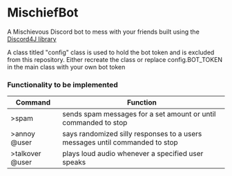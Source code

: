 # MischiefBot
A Mischievous Discord bot to mess with your friends built using the [Discord4J library](https://discord4j.com/)

A class titled "config" class is used to hold the bot token and is excluded from this repository. Either recreate the class or replace config.BOT_TOKEN in the main class with your own bot token


### Functionality to be implemented
| Command | Function |
|---------|--------|
 |\>spam | sends spam messages for a set amount or until commanded to stop  |
 |\>annoy @user  | says randomized silly responses to a users messages until commanded to stop  |
 |\>talkover @user  | plays loud audio whenever a specified user speaks  |
